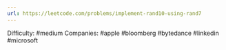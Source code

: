 ```yaml
---
url: https://leetcode.com/problems/implement-rand10-using-rand7
---
```


Difficulty: #medium
Companies: #apple #bloomberg #bytedance #linkedin #microsoft